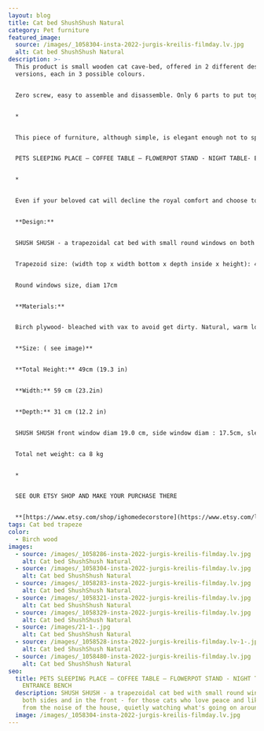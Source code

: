 ```yaml
---
layout: blog
title: Cat bed ShushShush Natural
category: Pet furniture
featured_image:
  source: /images/_1058304-insta-2022-jurgis-kreilis-filmday.lv.jpg
  alt: Cat bed ShushShush Natural
description: >-
  This product is small wooden cat cave-bed, offered in 2 different design
  versions, each in 3 possible colours.


  Zero screw, easy to assemble and disassemble. Only 6 parts to put together. 


  *


  This piece of furniture, although simple, is elegant enough not to spoil the overall look of your home interior. Can be used not only as a bed for your pet, but also as a bedside or coffee table, pot stand or small entryway stool. 


  PETS SLEEPING PLACE – COFFEE TABLE – FLOWERPOT STAND - NIGHT TABLE- ENTRANCE BENCH


  *


  Even if your beloved cat will decline the royal comfort and choose to sleep elsewhere, you will easily find another practical and equally stylish application for the object – use it as a coffee table or a flowerpot stand.


  **Design:**


  SHUSH SHUSH - a trapezoidal cat bed with small round windows on both sides and in the front - for those cats who love peace and like to hide from the noise of the house, quietly watching what's going on around them.


  Trapezoid size: (width top x width bottom x depth inside x height): 40,5 x 59,5 x 27 x 49cm


  Round windows size, diam 17cm


  **Materials:**


  Birch plywood- bleached with vax to avoid get dirty. Natural, warm look.


  **Size: ( see image)**


  **Total Height:** 49cm (19.3 in)


  **Width:** 59 cm (23.2in)


  **Depth:** 31 cm (12.2 in)


  SHUSH SHUSH front window diam 19.0 cm, side window diam : 17.5cm, sleeping area 51x28.5cm


  Total net weight: ca 8 kg


  *


  SEE OUR ETSY SHOP AND MAKE YOUR PURCHASE THERE


  **[https://www.etsy.com/shop/ighomedecorstore](https://www.etsy.com/listing/1673244815/tv-cat-bed-cat-furniture-cat-cute-bed?click_key=3132495a257d1a2393dee035a47ba026702685bf%3A1673244815&click_sum=ddd2658d&ref=shop_home_active_5&frs=1)**
tags: Cat bed trapeze
color:
  - Birch wood
images:
  - source: /images/_1058286-insta-2022-jurgis-kreilis-filmday.lv.jpg
    alt: Cat bed ShushShush Natural
  - source: /images/_1058304-insta-2022-jurgis-kreilis-filmday.lv.jpg
    alt: Cat bed ShushShush Natural
  - source: /images/_1058283-insta-2022-jurgis-kreilis-filmday.lv.jpg
    alt: Cat bed ShushShush Natural
  - source: /images/_1058321-insta-2022-jurgis-kreilis-filmday.lv.jpg
    alt: Cat bed ShushShush Natural
  - source: /images/_1058329-insta-2022-jurgis-kreilis-filmday.lv.jpg
    alt: Cat bed ShushShush Natural
  - source: /images/21-1-.jpg
    alt: Cat bed ShushShush Natural
  - source: /images/_1058528-insta-2022-jurgis-kreilis-filmday.lv-1-.jpg
    alt: Cat bed ShushShush Natural
  - source: /images/_1058480-insta-2022-jurgis-kreilis-filmday.lv.jpg
    alt: Cat bed ShushShush Natural
seo:
  title: PETS SLEEPING PLACE – COFFEE TABLE – FLOWERPOT STAND - NIGHT TABLE-
    ENTRANCE BENCH
  description: SHUSH SHUSH - a trapezoidal cat bed with small round windows on
    both sides and in the front - for those cats who love peace and like to hide
    from the noise of the house, quietly watching what's going on around them.
  image: /images/_1058304-insta-2022-jurgis-kreilis-filmday.lv.jpg
---
```

